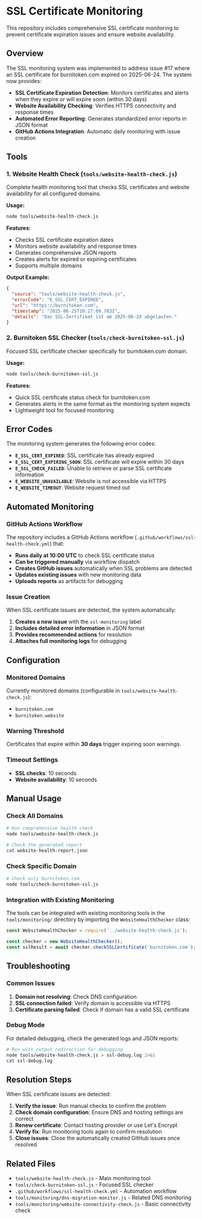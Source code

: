 # SSL Certificate Monitoring

This repository includes comprehensive SSL certificate monitoring to prevent certificate expiration issues and ensure website availability.

## Overview

The SSL monitoring system was implemented to address issue #17 where an SSL certificate for burnitoken.com expired on 2025-06-24. The system now provides:

- **SSL Certificate Expiration Detection**: Monitors certificates and alerts when they expire or will expire soon (within 30 days)
- **Website Availability Checking**: Verifies HTTPS connectivity and response times
- **Automated Error Reporting**: Generates standardized error reports in JSON format
- **GitHub Actions Integration**: Automatic daily monitoring with issue creation

## Tools

### 1. Website Health Check (`tools/website-health-check.js`)

Complete health monitoring tool that checks SSL certificates and website availability for all configured domains.

**Usage:**
```bash
node tools/website-health-check.js
```

**Features:**
- Checks SSL certificate expiration dates
- Monitors website availability and response times
- Generates comprehensive JSON reports
- Creates alerts for expired or expiring certificates
- Supports multiple domains

**Output Example:**
```json
{
  "source": "tools/website-health-check.js",
  "errorCode": "E_SSL_CERT_EXPIRED",
  "url": "https://burnitoken.com",
  "timestamp": "2025-06-25T10:27:09.783Z",
  "details": "Das SSL-Zertifikat ist am 2025-06-24 abgelaufen."
}
```

### 2. Burnitoken SSL Checker (`tools/check-burnitoken-ssl.js`)

Focused SSL certificate checker specifically for burnitoken.com domain.

**Usage:**
```bash
node tools/check-burnitoken-ssl.js
```

**Features:**
- Quick SSL certificate status check for burnitoken.com
- Generates alerts in the same format as the monitoring system expects
- Lightweight tool for focused monitoring

## Error Codes

The monitoring system generates the following error codes:

- **`E_SSL_CERT_EXPIRED`**: SSL certificate has already expired
- **`E_SSL_CERT_EXPIRING_SOON`**: SSL certificate will expire within 30 days
- **`E_SSL_CHECK_FAILED`**: Unable to retrieve or parse SSL certificate information
- **`E_WEBSITE_UNAVAILABLE`**: Website is not accessible via HTTPS
- **`E_WEBSITE_TIMEOUT`**: Website request timed out

## Automated Monitoring

### GitHub Actions Workflow

The repository includes a GitHub Actions workflow (`.github/workflows/ssl-health-check.yml`) that:

- **Runs daily at 10:00 UTC** to check SSL certificate status
- **Can be triggered manually** via workflow dispatch
- **Creates GitHub issues** automatically when SSL problems are detected
- **Updates existing issues** with new monitoring data
- **Uploads reports** as artifacts for debugging

### Issue Creation

When SSL certificate issues are detected, the system automatically:

1. **Creates a new issue** with the `ssl-monitoring` label
2. **Includes detailed error information** in JSON format
3. **Provides recommended actions** for resolution
4. **Attaches full monitoring logs** for debugging

## Configuration

### Monitored Domains

Currently monitored domains (configurable in `tools/website-health-check.js`):
- `burnitoken.com`
- `burnitoken.website`

### Warning Threshold

Certificates that expire within **30 days** trigger expiring soon warnings.

### Timeout Settings

- **SSL checks**: 10 seconds
- **Website availability**: 10 seconds

## Manual Usage

### Check All Domains

```bash
# Run comprehensive health check
node tools/website-health-check.js

# Check the generated report
cat website-health-report.json
```

### Check Specific Domain

```bash
# Check only burnitoken.com
node tools/check-burnitoken-ssl.js
```

### Integration with Existing Monitoring

The tools can be integrated with existing monitoring tools in the `tools/monitoring/` directory by importing the `WebsiteHealthChecker` class:

```javascript
const WebsiteHealthChecker = require('../website-health-check.js');

const checker = new WebsiteHealthChecker();
const sslResult = await checker.checkSSLCertificate('burnitoken.com');
```

## Troubleshooting

### Common Issues

1. **Domain not resolving**: Check DNS configuration
2. **SSL connection failed**: Verify domain is accessible via HTTPS
3. **Certificate parsing failed**: Check if domain has a valid SSL certificate

### Debug Mode

For detailed debugging, check the generated logs and JSON reports:

```bash
# Run with output redirection for debugging
node tools/website-health-check.js > ssl-debug.log 2>&1
cat ssl-debug.log
```

## Resolution Steps

When SSL certificate issues are detected:

1. **Verify the issue**: Run manual checks to confirm the problem
2. **Check domain configuration**: Ensure DNS and hosting settings are correct
3. **Renew certificate**: Contact hosting provider or use Let's Encrypt
4. **Verify fix**: Run monitoring tools again to confirm resolution
5. **Close issues**: Close the automatically created GitHub issues once resolved

## Related Files

- `tools/website-health-check.js` - Main monitoring tool
- `tools/check-burnitoken-ssl.js` - Focused SSL checker
- `.github/workflows/ssl-health-check.yml` - Automation workflow
- `tools/monitoring/dns-migration-monitor.js` - Related DNS monitoring
- `tools/monitoring/website-connectivity-check.js` - Basic connectivity check